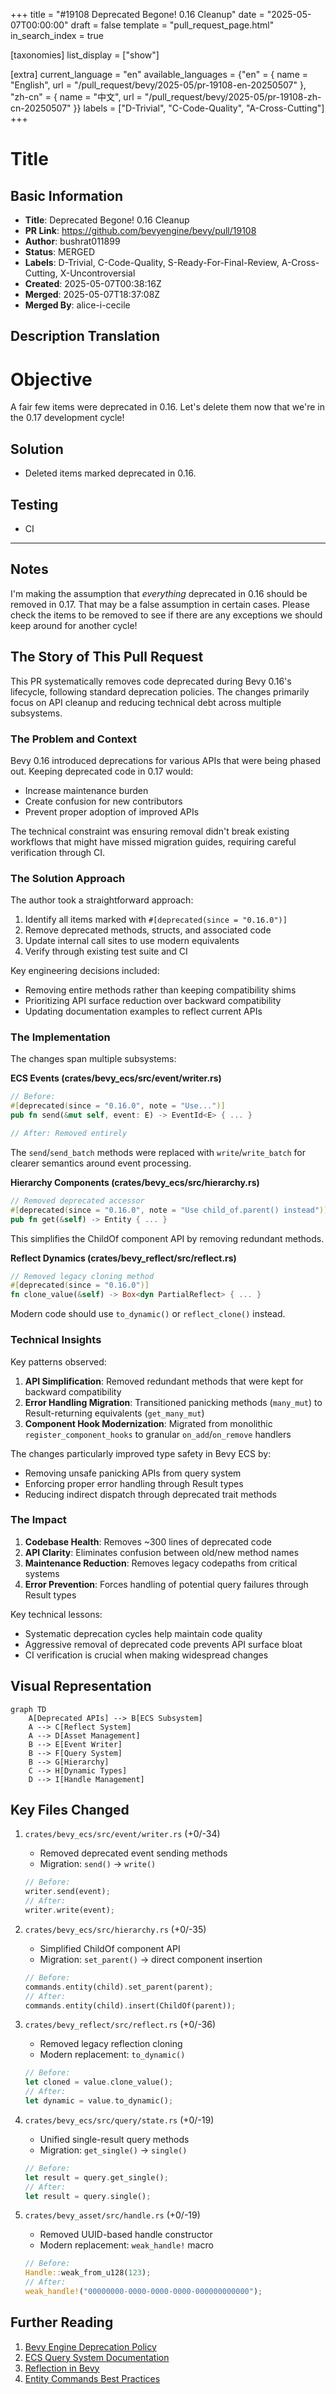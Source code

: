 +++
title = "#19108 Deprecated Begone! 0.16 Cleanup"
date = "2025-05-07T00:00:00"
draft = false
template = "pull_request_page.html"
in_search_index = true

[taxonomies]
list_display = ["show"]

[extra]
current_language = "en"
available_languages = {"en" = { name = "English", url = "/pull_request/bevy/2025-05/pr-19108-en-20250507" }, "zh-cn" = { name = "中文", url = "/pull_request/bevy/2025-05/pr-19108-zh-cn-20250507" }}
labels = ["D-Trivial", "C-Code-Quality", "A-Cross-Cutting"]
+++

# Title

## Basic Information
- **Title**: Deprecated Begone! 0.16 Cleanup
- **PR Link**: https://github.com/bevyengine/bevy/pull/19108
- **Author**: bushrat011899
- **Status**: MERGED
- **Labels**: D-Trivial, C-Code-Quality, S-Ready-For-Final-Review, A-Cross-Cutting, X-Uncontroversial
- **Created**: 2025-05-07T00:38:16Z
- **Merged**: 2025-05-07T18:37:08Z
- **Merged By**: alice-i-cecile

## Description Translation
# Objective

A fair few items were deprecated in 0.16. Let's delete them now that we're in the 0.17 development cycle!

## Solution

- Deleted items marked deprecated in 0.16.

## Testing

- CI

---

## Notes

I'm making the assumption that _everything_ deprecated in 0.16 should be removed in 0.17. That may be a false assumption in certain cases. Please check the items to be removed to see if there are any exceptions we should keep around for another cycle!

## The Story of This Pull Request

This PR systematically removes code deprecated during Bevy 0.16's lifecycle, following standard deprecation policies. The changes primarily focus on API cleanup and reducing technical debt across multiple subsystems.

### The Problem and Context
Bevy 0.16 introduced deprecations for various APIs that were being phased out. Keeping deprecated code in 0.17 would:
- Increase maintenance burden
- Create confusion for new contributors
- Prevent proper adoption of improved APIs

The technical constraint was ensuring removal didn't break existing workflows that might have missed migration guides, requiring careful verification through CI.

### The Solution Approach
The author took a straightforward approach:
1. Identify all items marked with `#[deprecated(since = "0.16.0")]`
2. Remove deprecated methods, structs, and associated code
3. Update internal call sites to use modern equivalents
4. Verify through existing test suite and CI

Key engineering decisions included:
- Removing entire methods rather than keeping compatibility shims
- Prioritizing API surface reduction over backward compatibility
- Updating documentation examples to reflect current APIs

### The Implementation
The changes span multiple subsystems:

**ECS Events (crates/bevy_ecs/src/event/writer.rs)**
```rust
// Before:
#[deprecated(since = "0.16.0", note = "Use...")]
pub fn send(&mut self, event: E) -> EventId<E> { ... }

// After: Removed entirely
```
The `send`/`send_batch` methods were replaced with `write`/`write_batch` for clearer semantics around event processing.

**Hierarchy Components (crates/bevy_ecs/src/hierarchy.rs)**
```rust
// Removed deprecated accessor
#[deprecated(since = "0.16.0", note = "Use child_of.parent() instead")]
pub fn get(&self) -> Entity { ... }
```
This simplifies the ChildOf component API by removing redundant methods.

**Reflect Dynamics (crates/bevy_reflect/src/reflect.rs)**
```rust
// Removed legacy cloning method
#[deprecated(since = "0.16.0")] 
fn clone_value(&self) -> Box<dyn PartialReflect> { ... }
```
Modern code should use `to_dynamic()` or `reflect_clone()` instead.

### Technical Insights
Key patterns observed:
1. **API Simplification**: Removed redundant methods that were kept for backward compatibility
2. **Error Handling Migration**: Transitioned panicking methods (`many_mut`) to Result-returning equivalents (`get_many_mut`)
3. **Component Hook Modernization**: Migrated from monolithic `register_component_hooks` to granular `on_add`/`on_remove` handlers

The changes particularly improved type safety in Bevy ECS by:
- Removing unsafe panicking APIs from query system
- Enforcing proper error handling through Result types
- Reducing indirect dispatch through deprecated trait methods

### The Impact
1. **Codebase Health**: Removes ~300 lines of deprecated code
2. **API Clarity**: Eliminates confusion between old/new method names
3. **Maintenance Reduction**: Removes legacy codepaths from critical systems
4. **Error Prevention**: Forces handling of potential query failures through Result types

Key technical lessons:
- Systematic deprecation cycles help maintain code quality
- Aggressive removal of deprecated code prevents API surface bloat
- CI verification is crucial when making widespread changes

## Visual Representation

```mermaid
graph TD
    A[Deprecated APIs] --> B[ECS Subsystem]
    A --> C[Reflect System]
    A --> D[Asset Management]
    B --> E[Event Writer]
    B --> F[Query System]
    B --> G[Hierarchy]
    C --> H[Dynamic Types]
    D --> I[Handle Management]
```

## Key Files Changed

1. `crates/bevy_ecs/src/event/writer.rs` (+0/-34)
   - Removed deprecated event sending methods
   - Migration: `send()` → `write()`
   ```rust
   // Before:
   writer.send(event);
   // After:
   writer.write(event);
   ```

2. `crates/bevy_ecs/src/hierarchy.rs` (+0/-35)
   - Simplified ChildOf component API
   - Migration: `set_parent()` → direct component insertion
   ```rust
   // Before:
   commands.entity(child).set_parent(parent);
   // After:
   commands.entity(child).insert(ChildOf(parent));
   ```

3. `crates/bevy_reflect/src/reflect.rs` (+0/-36)
   - Removed legacy reflection cloning
   - Modern replacement: `to_dynamic()`
   ```rust
   // Before:
   let cloned = value.clone_value();
   // After:
   let dynamic = value.to_dynamic();
   ```

4. `crates/bevy_ecs/src/query/state.rs` (+0/-19)
   - Unified single-result query methods
   - Migration: `get_single()` → `single()`
   ```rust
   // Before:
   let result = query.get_single();
   // After:
   let result = query.single();
   ```

5. `crates/bevy_asset/src/handle.rs` (+0/-19)
   - Removed UUID-based handle constructor
   - Modern replacement: `weak_handle!` macro
   ```rust
   // Before:
   Handle::weak_from_u128(123);
   // After:
   weak_handle!("00000000-0000-0000-0000-000000000000");
   ```

## Further Reading

1. [Bevy Engine Deprecation Policy](https://bevyengine.org/learn/book/contributing/deprecation/)
2. [ECS Query System Documentation](https://bevyengine.org/learn/book/ecs/queries/)
3. [Reflection in Bevy](https://bevyengine.org/learn/book/reflection/)
4. [Entity Commands Best Practices](https://bevyengine.org/learn/book/ecs/entity-commands/)